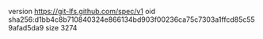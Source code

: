 version https://git-lfs.github.com/spec/v1
oid sha256:d1bb4c8b710840324e866134bd903f00236ca75c7303a1ffcd85c559afad5da9
size 3274
